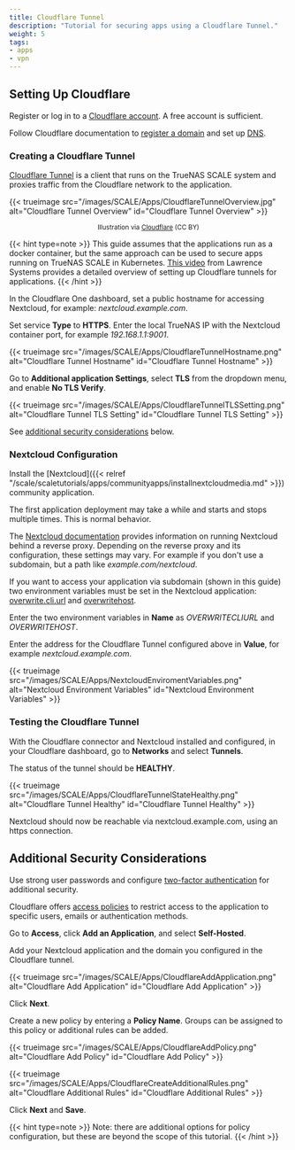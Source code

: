 ```yaml
---
title: Cloudflare Tunnel
description: "Tutorial for securing apps using a Cloudflare Tunnel."
weight: 5
tags:
- apps
- vpn
---
```


## Setting Up Cloudflare

Register or log in to a [Cloudflare account](https://dash.cloudflare.com/sign-up).
A free account is sufficient.

Follow Cloudflare documentation to [register a domain](https://developers.cloudflare.com/registrar/) and set up [DNS](https://developers.cloudflare.com/dns/).

### Creating a Cloudflare Tunnel

[Cloudflare Tunnel](https://developers.cloudflare.com/cloudflare-one/connections/connect-networks/) is a client that runs on the TrueNAS SCALE system and proxies traffic from the Cloudflare network to the application.

{{< trueimage src="/images/SCALE/Apps/CloudflareTunnelOverview.jpg" alt="Cloudflare Tunnel Overview" id="Cloudflare Tunnel Overview" >}}
<p style="text-align: center;"><small> Illustration via <a href="https://developers.cloudflare.com/cloudflare-one/connections/connect-networks/">Cloudflare</a> (CC BY) </small></p>

{{< hint type=note >}}
This guide assumes that the applications run as a docker container, but the same approach can be used to secure apps running on TrueNAS SCALE in Kubernetes.
[This video](https://www.youtube.com/watch?v=eojWaJQvqiw) from Lawrence Systems provides a detailed overview of setting up Cloudflare tunnels for applications.
{{< /hint >}}

In the Cloudflare One dashboard, set a public hostname for accessing Nextcloud, for example: *nextcloud.example.com*.

Set service **Type** to **HTTPS**.
Enter the local TrueNAS IP with the Nextcloud container port, for example *192.168.1.1:9001*.

{{< trueimage src="/images/SCALE/Apps/CloudflareTunnelHostname.png" alt="Cloudflare Tunnel Hostname" id="Cloudflare Tunnel Hostname" >}}

Go to **Additional application Settings**, select **TLS** from the dropdown menu, and enable **No TLS Verify**.

{{< trueimage src="/images/SCALE/Apps/CloudflareTunnelTLSSetting.png" alt="Cloudflare Tunnel TLS Setting" id="Cloudflare Tunnel TLS Setting" >}}

See [additional security considerations](#additional-security-considerations) below.

### Nextcloud Configuration

Install the [Nextcloud]({{< relref "/scale/scaletutorials/apps/communityapps/installnextcloudmedia.md" >}}) community application.

The first application deployment may take a while and starts and stops multiple times.
This is normal behavior.

The [Nextcloud documentation](https://docs.nextcloud.com/server/latest/admin_manual/configuration_server/reverse_proxy_configuration.html) provides information on running Nextcloud behind a reverse proxy.
Depending on the reverse proxy and its configuration, these settings may vary.
For example if you don't use a subdomain, but a path like *example.com/nextcloud*.

If you want to access your application via subdomain (shown in this guide) two environment variables must be set in the Nextcloud application: [overwrite.cli.url](https://docs.nextcloud.com/server/latest/admin_manual/configuration_server/config_sample_php_parameters.html#overwrite-cli-url) and [overwritehost](https://docs.nextcloud.com/server/latest/admin_manual/configuration_server/config_sample_php_parameters.html#overwritehost).

Enter the two environment variables in **Name** as *OVERWRITECLIURL* and *OVERWRITEHOST*.

Enter the address for the Cloudflare Tunnel configured above in **Value**, for example *nextcloud.example.com*.

{{< trueimage src="/images/SCALE/Apps/NextcloudEnviromentVariables.png" alt="Nextcloud Environment Variables" id="Nextcloud Environment Variables" >}}

### Testing the Cloudflare Tunnel

With the Cloudflare connector and Nextcloud installed and configured, in your Cloudflare dashboard, go to **Networks** and select **Tunnels**.

The status of the tunnel should be **HEALTHY**.

{{< trueimage src="/images/SCALE/Apps/CloudflareTunnelStateHealthy.png" alt="Cloudflare Tunnel Healthy" id="Cloudflare Tunnel Healthy" >}}

Nextcloud should now be reachable via nextcloud.example.com, using an https connection.

## Additional Security Considerations

Use strong user passwords and configure [two-factor authentication](https://docs.nextcloud.com/server/latest/admin_manual/configuration_user/two_factor-auth.html) for additional security.

Cloudflare offers [access policies](https://developers.cloudflare.com/cloudflare-one/policies/access/) to restrict access to the application to specific users, emails or authentication methods.

Go to **Access**, click **Add an Application**, and select **Self-Hosted**.

Add your Nextcloud application and the domain you configured in the Cloudflare tunnel.

{{< trueimage src="/images/SCALE/Apps/CloudflareAddApplication.png" alt="Cloudflare Add Application" id="Cloudflare Add Application" >}}

Click **Next**.

Create a new policy by entering a **Policy Name**. Groups can be assigned to this policy or additional rules can be added.

{{< trueimage src="/images/SCALE/Apps/CloudflareAddPolicy.png" alt="Cloudflare Add Policy" id="Cloudflare Add Policy" >}}

{{< trueimage src="/images/SCALE/Apps/CloudflareCreateAdditionalRules.png" alt="Cloudflare Additional Rules" id="Cloudflare Additional Rules" >}}

Click **Next** and **Save**.

{{< hint type=note >}}
Note: there are additional options for policy configuration, but these are beyond the scope of this tutorial.
{{< /hint >}}